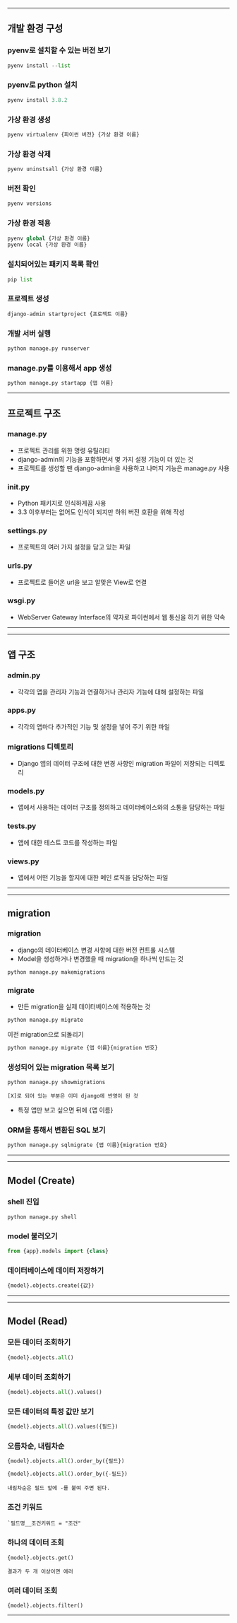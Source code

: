 
---
## 개발 환경 구성
### pyenv로 설치할 수 있는 버전 보기
```python
pyenv install --list
```


### pyenv로 python 설치 
```python
pyenv install 3.8.2
```


### 가상 환경 생성
```python
pyenv virtualenv {파이썬 버전} {가상 환경 이름}
```


### 가상 환경 삭제
```python
pyenv uninstsall {가상 환경 이름}
```


### 버전 확인
```python
pyenv versions
```


### 가상 환경 적용
```python
pyenv global {가상 환경 이름}
pyenv local {가상 환경 이름}
```


### 설치되어있는 패키지 목록 확인
```python
pip list
```


### 프로젝트 생성
```python
django-admin startproject {프로젝트 이름}
```


### 개발 서버 실행
```python
python manage.py runserver
```


### manage.py를 이용해서 app 생성
```python
python manage.py startapp {앱 이름}
```

---
## 프로젝트 구조
### manage.py
- 프로젝트 관리를 위한 명령 유틸리티 
- django-admin의 기능을 포함하면서 몇 가지 설정 기능이 더 있는 것
- 프로젝트를 생성할 땐 django-admin을 사용하고 나머지 기능은 manage.py 사용

### init.py
- Python 패키지로 인식하게끔 사용
- 3.3 이후부터는 없어도 인식이 되지만 하위 버전 호환을 위해 작성

### settings.py
- 프로젝트의 여러 가지 설정을 담고 있는 파일

### urls.py
- 프로젝트로 들어온 url을 보고 알맞은 View로 연결

### wsgi.py
- WebServer Gateway Interface의 약자로 파이썬에서 웹 통신을 하기 위한 약속


---


---

## 앱 구조
### admin.py
- 각각의 앱을 관리자 기능과 연결하거나 관리자 기능에 대해 설정하는 파일

### apps.py
- 각각의 앱마다 추가적인 기능 및 설정을 넣어 주기 위한 파일

### migrations 디렉토리
- Django 앱의 데이터 구조에 대한 변경 사항인 migration 파일이 저장되는 디렉토리

### models.py
- 앱에서 사용하는 데이터 구조를 정의하고 데이터베이스와의 소통을 담당하는 파일

### tests.py
- 앱에 대한 테스트 코드를 작성하는 파일

### views.py
- 앱에서 어떤 기능을 할지에 대한 메인 로직을 담당하는 파일

---


---
## migration
### migration
- django의 데이터베이스 변경 사항에 대한 버전 컨트롤 시스템
- Model을 생성하거나 변경했을 때 migration을 하나씩 만드는 것

```python
python manage.py makemigrations
```

### migrate
- 만든 migration을 실제 데이터베이스에 적용하는 것

```python
python manage.py migrate
```

이전 migration으로 되돌리기
```python
python manage.py migrate {앱 이름}{migration 번호}
```


### 생성되어 있는 migration 목록 보기 
```pyton
python manage.py showmigrations
```
`[X]로 되어 있는 부분은 이미 django에 반영이 된 것`
- 특정 앱만 보고 싶으면 뒤에 {앱 이름}

### ORM을 통해서 변환된 SQL 보기
```python
python manage.py sqlmigrate {앱 이름}{migration 번호}
```

---

---
## Model (Create)
### shell 진입
```terminal
python manage.py shell
```


### model 불러오기
```python
from {app}.models import {class}
```


### 데이터베이스에 데이터 저장하기
```python
{model}.objects.create({값})
```
---

---

## Model (Read)
### 모든 데이터 조회하기
```python
{model}.objects.all()
```


### 세부 데이터 조회하기
```python
{model}.objects.all().values()
```


### 모든 데이터의 특정 값만 보기
```python
{model}.objects.all().values({필드})
```


### 오름차순, 내림차순
```python
{model}.objects.all().order_by({필드}) 
```	 

```python
{model}.objects.all().order_by({-필드}) 
```	
`내림차순은 필드 앞에 -를 붙여 주면 된다.`



### 조건 키워드
```terminal
`필드명__조건키워드 = "조건"
```


### 하나의 데이터 조회 
```terminal
{model}.objects.get()
```
`결과가 두 개 이상이면 에러`



### 여러 데이터 조회
```terminal
{model}.objects.filter()
```


---

